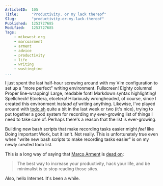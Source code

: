 ```yaml
---
ArticleID:  105
Title:      "Productivity, or my lack thereof"
Slug:       "productivity-or-my-lack-thereof"
Published:  1253727685
Modified:   1253727685
Tags: 
    - mikewest.org
    - marcoarment
    - arment
    - advice
    - productivity
    - life
    - writing
    - wastingtime
...
```

I just spent the last half-hour screwing around with my Vim configuration to set up a "more perfect" writing environment.  Fullscreen!  Eighty columns!  Proper line-wrapping!  Large, readable font!  Markdown syntax highlighting!  Spellcheck!  Etcetera, etcetera!  Hilariously wrongheaded, of course, since I created this environment _instead of_ writing anything.  Likewise, I've played around with [todo.sh][todo] quite a bit in the last week or two (it's nice), trying to put together a good system for recording my ever-growing list of things I need to take care of.  Perhaps there's a reason that the list is ever-growing.

Building new bash scripts that make recording tasks easier might _feel_ like Doing Important Work, but it isn't.  Not really.  This is unfortunately true even when "write new bash scripts to make recording tasks easier" is on my newly created todo list.

This is a long way of saying that [Marco Arment][marco] is [dead on][p]:

>   The best way to increase your productivity, hack your life, and be
>   minimalist is to stop reading those sites.

Also, hello Internet.  It's been a while.

[todo]: http://todotxt.com/
[marco]: http://www.marco.org/about
[p]: http://www.marco.org/182893582
[upb]: http://productiveblog.tumblr.com/

